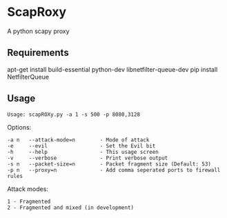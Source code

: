 # ScapRoxy
A python scapy proxy

## Requirements
apt-get install build-essential python-dev libnetfilter-queue-dev
pip install NetfilterQueue

## Usage
```
Usage: scapROXy.py -a 1 -s 500 -p 8080,3128
```
Options:
```
-a n   --attack-mode=n        - Mode of attack
-e     --evil                 - Set the Evil bit
-h     --help                 - This usage screen
-v     --verbose              - Print verbose output
-s n   --packet-size=n        - Packet fragment size (Default: 53)
-p n   --proxy=n              - Add comma seperated ports to firewall rules
```
Attack modes:
```
1 - Fragmented
2 - Fragmented and mixed (in development)
```

